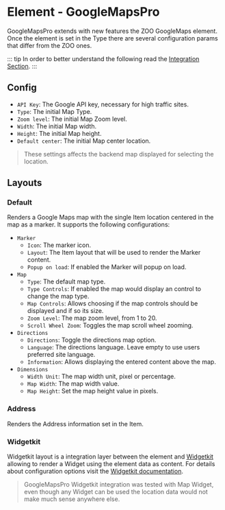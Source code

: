 # Element - GoogleMapsPro

GoogleMapsPro extends with new features the ZOO GoogleMaps element. Once the element is set in the Type there are several configuration params that differ from the ZOO ones.

::: tip
In order to better understand the following read the [Integration Section](./integration.html).
:::

## Config

- `API Key`: The Google API key, necessary for high traffic sites.
- `Type`: The initial Map Type.
- `Zoom level`: The initial Map Zoom level.
- `Width`: The initial Map width.
- `Height`: The initial Map height.
- `Default center`: The initial Map center location.

> These settings affects the backend map displayed for selecting the location.

## Layouts

### Default

Renders a Google Maps map with the single Item location centered in the map as a marker. It supports the following configurations:

- `Marker`
  - `Icon`: The marker icon.
  - `Layout`: The Item layout that will be used to render the Marker content.
  - `Popup on load`: If enabled the Marker will popup on load.
- `Map`
  - `Type`: The default map type.
  - `Type Controls`: If enabled the map would display an control to change the map type.
  - `Map Controls`: Allows choosing if the map controls should be displayed and if so its size.
  - `Zoom Level`: The map zoom level, from 1 to 20.
  - `Scroll Wheel Zoom`: Toggles the map scroll wheel zooming.
- `Directions`
  - `Directions`: Toggle the directions map option.
  - `Language`: The directions language. Leave empty to use users preferred site language.
  - `Information`: Allows displaying the entered content above the map.
- `Dimensions`
  - `Width Unit`: The map width unit, pixel or percentage.
  - `Map Width`: The map width value.
  - `Map Height`: Set the map height value in pixels.

### Address

Renders the Address information set in the Item.

### Widgetkit

Widgetkit layout is a integration layer between the element and [Widgetkit](http://yootheme.com/widgetkit) allowing to render a Widget using the element data as content. For details about configuration options visit the [Widgetkit documentation](https://yootheme.com/support/widgetkit/).

> GoogleMapsPro Widgetkit integration was tested with Map Widget, even though any Widget can be used the location data would not make much sense anywhere else.
